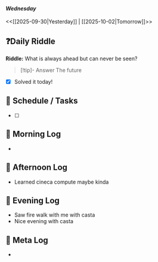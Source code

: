 #### *Wednesday*
<<[[2025-09-30|Yesterday]] | [[2025-10-02|Tomorrow]]>>
## ❓Daily Riddle
**Riddle:** What is always ahead but can never be seen?
> [!tip]- Answer
> The future

- [x] Solved it today!
## 📅 Schedule / Tasks
- [ ] 

## 🐓 Morning Log
- 

## 🌿 Afternoon Log
- Learned cineca compute maybe kinda

## 🌙 Evening Log
- Saw fire walk with me with casta
- Nice evening with casta

## 🧠 Meta Log
- 